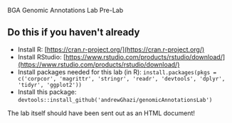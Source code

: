 BGA Genomic Annotations Lab Pre-Lab

## Do this if you haven't already

* Install R: [https://cran.r-project.org/](https://cran.r-project.org/)
* Install RStudio: [https://www.rstudio.com/products/rstudio/download/](https://www.rstudio.com/products/rstudio/download/)
* Install packages needed for this lab (in R): `install.packages(pkgs = c('corpcor', 'magrittr', 'stringr', 'readr', 'devtools', 'dplyr', 'tidyr', 'ggplot2'))`
* Install this package: `devtools::install_github('andrewGhazi/genomicAnnotationsLab')`

The lab itself should have been sent out as an HTML document!
